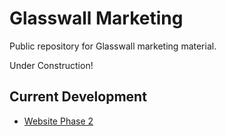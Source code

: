 # Glasswall Marketing
Public repository for Glasswall marketing material.

Under Construction!

## Current Development
* [Website Phase 2](https://github.com/filetrust/glasswall-marketing/tree/master/Website%20Mockups/Phase%202)

